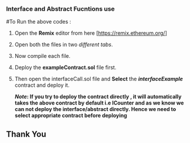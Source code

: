 ### Interface and Abstract Fucntions use
#To Run the above codes :
1. Open the **Remix** editor from here [https://remix.ethereum.org/]
2. Open both the files in two *different tabs*.
3. Now compile each file.
4. Deploy the **exampleContract.sol** file first.
5. Then open the interfaceCall.sol file and **Select** the ***interfaceExample*** contract and deploy it.
   
   *****Note***: If you try to deploy the contract directly , it will automatically takes the above contract by default i.e ICounter and
   as we know we can not deploy the interface/abstract directly.
      Hence we need to select appropriate contract before deploying**

## Thank You
